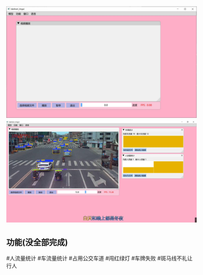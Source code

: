 
<h1 align="center">
	<img src="demo1.jpg" alt="">
	<img src="demo2.jpg" alt="">
</h1>

## 功能(没全部完成)

#人流量统计
#车流量统计
#占用公交车道
#闯红绿灯
#车牌失败
#斑马线不礼让行人





